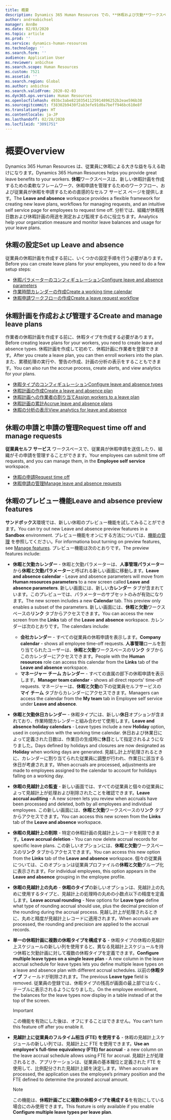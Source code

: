 ```yaml
---
title: 概要
description: Dynamics 365 Human Resources での、**休暇および欠勤**ワークスペースは、新しい休暇計画を作成するための柔軟なフレームワーク、休暇申請を管理するためのワークフロー、および従業者が休暇を申請するための直観的なセルフ サービス ページを提供します。
author: andreabichsel
manager: AnnBe
ms.date: 02/03/2020
ms.topic: article
ms.prod: ''
ms.service: dynamics-human-resources
ms.technology: ''
ms.search.form: ''
audience: Application User
ms.reviewer: anbichse
ms.search.scope: Human Resources
ms.custom: 7521
ms.assetid: ''
ms.search.region: Global
ms.author: anbichse
ms.search.validFrom: 2020-02-03
ms.dyn365.ops.version: Human Resources
ms.openlocfilehash: 493bc3abe82103541125914896252b2eae596b38
ms.sourcegitcommit: f38302b9430f2ab3efe91d0a7beff946bc610e8f
ms.translationtype: HT
ms.contentlocale: ja-JP
ms.lasthandoff: 02/28/2020
ms.locfileid: "3091751"
---
```

# <a name="overview"></a><span data-ttu-id="dd7e1-103">概要</span><span class="sxs-lookup"><span data-stu-id="dd7e1-103">Overview</span></span>

<span data-ttu-id="dd7e1-104">Dynamics 365 Human Resources は、従業員に休暇による大きな益を与える助けになります。</span><span class="sxs-lookup"><span data-stu-id="dd7e1-104">Dynamics 365 Human Resources helps you provide great leave benefits to your workers.</span></span> <span data-ttu-id="dd7e1-105">**休暇**ワークスペースは、新しい休暇計画を作成するための柔軟なフレームワーク、休暇申請を管理するためのワークフロー、および従業員が休暇を申請するための直感的なセルフ サービス ページを提供します。</span><span class="sxs-lookup"><span data-stu-id="dd7e1-105">The **Leave and absence** workspace provides a flexible framework for creating new leave plans, workflows for managing requests, and an intuitive self service page for employees to request time off.</span></span> <span data-ttu-id="dd7e1-106">分析では、組織が休暇残日数および休暇計画の用途を測定および監視するのに役立ちます。</span><span class="sxs-lookup"><span data-stu-id="dd7e1-106">Analytics help your organization measure and monitor leave balances and usage for your leave plans.</span></span>

## <a name="set-up-leave-and-absence"></a><span data-ttu-id="dd7e1-107">休暇の設定</span><span class="sxs-lookup"><span data-stu-id="dd7e1-107">Set up Leave and absence</span></span>

<span data-ttu-id="dd7e1-108">従業員の休暇計画を作成する前に、いくつかの設定手順を行う必要があります。</span><span class="sxs-lookup"><span data-stu-id="dd7e1-108">Before you can create leave plans for your employees, you need to do a few setup steps:</span></span>

- [<span data-ttu-id="dd7e1-109">休暇パラメーターのコンフィギュレーション</span><span class="sxs-lookup"><span data-stu-id="dd7e1-109">Configure leave and absence parameters</span></span>](hr-leave-and-absence-parameters.md)
- [<span data-ttu-id="dd7e1-110">作業時間カレンダーの作成</span><span class="sxs-lookup"><span data-stu-id="dd7e1-110">Create a working time calendar</span></span>](hr-leave-and-absence-working-time-calendar.md)
- [<span data-ttu-id="dd7e1-111">休暇申請ワークフローの作成</span><span class="sxs-lookup"><span data-stu-id="dd7e1-111">Create a leave request workflow</span></span>](hr-leave-and-absence-workflow.md)

## <a name="create-and-manage-leave-plans"></a><span data-ttu-id="dd7e1-112">休暇計画を作成および管理する</span><span class="sxs-lookup"><span data-stu-id="dd7e1-112">Create and manage leave plans</span></span>

<span data-ttu-id="dd7e1-113">作業者の休暇計画を作成する前に、休暇タイプを作成する必要があります。</span><span class="sxs-lookup"><span data-stu-id="dd7e1-113">Before creating leave plans for your workers, you need to create leave and absence types.</span></span> <span data-ttu-id="dd7e1-114">休暇計画を作成して初めて、休暇計画に作業者を登録できます。</span><span class="sxs-lookup"><span data-stu-id="dd7e1-114">After you create a leave plan, you can then enroll workers into the plan.</span></span> <span data-ttu-id="dd7e1-115">また、累積処理の実行や、警告の作成、計画の分析の表示をすることもできます。</span><span class="sxs-lookup"><span data-stu-id="dd7e1-115">You can also run the accrue process, create alerts, and view analytics for your plans.</span></span>

- [<span data-ttu-id="dd7e1-116">休暇タイプのコンフィギュレーション</span><span class="sxs-lookup"><span data-stu-id="dd7e1-116">Configure leave and absence types</span></span>](hr-leave-and-absence-types.md)
- [<span data-ttu-id="dd7e1-117">休暇計画の作成</span><span class="sxs-lookup"><span data-stu-id="dd7e1-117">Create a leave and absence plan</span></span>](hr-leave-and-absence-plans.md)
- [<span data-ttu-id="dd7e1-118">休暇計画への作業者の割り当て</span><span class="sxs-lookup"><span data-stu-id="dd7e1-118">Assign workers to a leave plan</span></span>](hr-leave-and-absence-enroll.md)
- [<span data-ttu-id="dd7e1-119">休暇計画の累計</span><span class="sxs-lookup"><span data-stu-id="dd7e1-119">Accrue leave and absence plans</span></span>](hr-leave-and-absence-accrue.md)
- [<span data-ttu-id="dd7e1-120">休暇の分析の表示</span><span class="sxs-lookup"><span data-stu-id="dd7e1-120">View analytics for leave and absence</span></span>](hr-leave-and-absence-analytics.md)

## <a name="request-time-off-and-manage-requests"></a><span data-ttu-id="dd7e1-121">休暇の申請と申請の管理</span><span class="sxs-lookup"><span data-stu-id="dd7e1-121">Request time off and manage requests</span></span>

<span data-ttu-id="dd7e1-122">**従業員セルフ サービス** ワークスペースで、従業員が休暇申請を送信したり、組織がその申請を管理することができます。</span><span class="sxs-lookup"><span data-stu-id="dd7e1-122">Your employees can submit time off requests, and you can manage them, in the **Employee self service** workspace.</span></span>

- [<span data-ttu-id="dd7e1-123">休暇の申請</span><span class="sxs-lookup"><span data-stu-id="dd7e1-123">Request time off</span></span>](hr-employee-self-service-request-time-off.md)
- [<span data-ttu-id="dd7e1-124">休暇申請の管理</span><span class="sxs-lookup"><span data-stu-id="dd7e1-124">Manage leave and absence requests</span></span>](hr-employee-self-service-manage-requests.md)

## <a name="leave-and-absence-preview-features"></a><span data-ttu-id="dd7e1-125">休暇のプレビュー機能</span><span class="sxs-lookup"><span data-stu-id="dd7e1-125">Leave and absence preview features</span></span>

<span data-ttu-id="dd7e1-126">**サンドボックス**環境では、新しい休暇のプレビュー機能を試してみることができます。</span><span class="sxs-lookup"><span data-stu-id="dd7e1-126">You can try out new Leave and absence preview features in a **Sandbox** environment.</span></span> <span data-ttu-id="dd7e1-127">プレビュー機能をオンにする方法については、[機能の管理](hr-admin-manage-features.md) を参照してください。</span><span class="sxs-lookup"><span data-stu-id="dd7e1-127">For informationa bout turning on preview features, see [Manage features](hr-admin-manage-features.md).</span></span> <span data-ttu-id="dd7e1-128">プレビュー機能は次のとおりです。</span><span class="sxs-lookup"><span data-stu-id="dd7e1-128">The preview features include:</span></span>

- <span data-ttu-id="dd7e1-129">**休暇と欠勤カレンダー** - 休暇と欠勤パラメーターは、**人事管理パラメーター**から**休暇と欠勤パラメーター**と呼ばれる新しい画面に移動します。</span><span class="sxs-lookup"><span data-stu-id="dd7e1-129">**Leave and absence calendar** - Leave and absence parameters will move from **Human resources parameters** to a new screen called **Leave and absence parameters**.</span></span> <span data-ttu-id="dd7e1-130">新しい画面には、新しい**カレンダー** タブが含まれています。このプレビューでは、パラメーターのサブセットのみが有効になります。</span><span class="sxs-lookup"><span data-stu-id="dd7e1-130">The new screen includes a new **Calendar** tab. This preview only enables a subset of the parameters.</span></span> <span data-ttu-id="dd7e1-131">新しい画面には、**休暇と欠勤**ワークスペースの**リンク** タブからアクセスできます。</span><span class="sxs-lookup"><span data-stu-id="dd7e1-131">You can access the new screen from the **Links** tab of the **Leave and absence** workspace.</span></span> <span data-ttu-id="dd7e1-132">カレンダーは次のとおりです。</span><span class="sxs-lookup"><span data-stu-id="dd7e1-132">The calendars include:</span></span>
  - <span data-ttu-id="dd7e1-133">**会社カレンダー** - すべての従業員の休暇申請を表示します。</span><span class="sxs-lookup"><span data-stu-id="dd7e1-133">**Company calendar** - shows all employee time-off requests.</span></span> <span data-ttu-id="dd7e1-134">**人事管理**ロールを割り当てられたユーザーは、**休暇と欠勤**ワークスペースの**リンク** タブからこのカレンダーにアクセスできます。</span><span class="sxs-lookup"><span data-stu-id="dd7e1-134">People with the **Human resources** role can access this calendar from the **Links** tab of the **Leave and absence** workspace.</span></span>
  - <span data-ttu-id="dd7e1-135">**マネージャー チーム カレンダー** - すべての直属の部下の休暇申請を表示します。</span><span class="sxs-lookup"><span data-stu-id="dd7e1-135">**Manager team calendar** - shows all direct reports' time-off requests.</span></span> <span data-ttu-id="dd7e1-136">マネージャーは、**休暇と欠勤**の下の従業員セルフサービスの**マイ チーム** タブからカレンダーにアクセスできます。</span><span class="sxs-lookup"><span data-stu-id="dd7e1-136">Managers can access the calendar from the **My team** tab in Employee self service under **Leave and absence**.</span></span> 

- <span data-ttu-id="dd7e1-137">**休暇と欠勤休日カレンダー** - 休暇タイプには、新しい**休日**オプションが含まれており、作業時間カレンダーと組み合わせて使用します。</span><span class="sxs-lookup"><span data-stu-id="dd7e1-137">**Leave and absence holiday calendars** - Leave types include a new **Holiday** option, used in conjunction with the working time calendar.</span></span> <span data-ttu-id="dd7e1-138">休日および休業日によって定義された日数は、作業日の生成時に**休日**として指定されるようになりました。</span><span class="sxs-lookup"><span data-stu-id="dd7e1-138">Days defined by holidays and closures are now designated as **Holiday** when working days are generated.</span></span> <span data-ttu-id="dd7e1-139">見越し計上が処理されるときに、カレンダーに割り当てられた従業員に調整が行われ、作業日に該当する休日が考慮されます。</span><span class="sxs-lookup"><span data-stu-id="dd7e1-139">When accruals are processed, adjustments are made to employees assigned to the calendar to account for holidays falling on a working day.</span></span>

- <span data-ttu-id="dd7e1-140">**休暇の見越計上の監査** - 新しい画面では、すべての従業員と個々の従業員によって見越計上が処理および削除されたことを確認できます。</span><span class="sxs-lookup"><span data-stu-id="dd7e1-140">**Leave accrual auditing** - A new screen lets you review when accruals have been processed and deleted, both by all employees and individual employees.</span></span> <span data-ttu-id="dd7e1-141">この新しい画面には、**休暇と欠勤**ワークスペースの**リンク** タブからアクセスできます。</span><span class="sxs-lookup"><span data-stu-id="dd7e1-141">You can access this new screen from the **Links** tab of the **Leave and absence** workspace.</span></span>

- <span data-ttu-id="dd7e1-142">**休暇の見越計上の削除** - 特定の休暇計画の見越計上レコードを削除できます。</span><span class="sxs-lookup"><span data-stu-id="dd7e1-142">**Leave accrual deletion** - You can now delete accrual records for specific leave plans.</span></span> <span data-ttu-id="dd7e1-143">この新しいオプションには、**休暇と欠勤**ワークスペースの**リンク** タブからアクセスできます。</span><span class="sxs-lookup"><span data-stu-id="dd7e1-143">You can access this new option from the **Links** tab of the **Leave and absence** workspace.</span></span> <span data-ttu-id="dd7e1-144">個々の従業員については、このオプションは従業員プロファイルの**休暇と欠勤**グループ化に表示されます。</span><span class="sxs-lookup"><span data-stu-id="dd7e1-144">For individual employees, this option appears in the **Leave and absence** grouping in the employee profile.</span></span> 

- <span data-ttu-id="dd7e1-145">**休暇の見越計上の丸め** -  **休暇のタイプ**の新しいオプションは、見越計上の丸めに使用するタイプと、見越計上の処理時の丸めの小数点以下の精度を定義します。</span><span class="sxs-lookup"><span data-stu-id="dd7e1-145">**Leave accrual rounding** - New options for **Leave type** define what type of rounding accrual should use, plus the decimal precision of the rounding during the accrual process.</span></span> <span data-ttu-id="dd7e1-146">見越し計上が処理されるときに、丸めと精度が見越計上レコードに適用されます。</span><span class="sxs-lookup"><span data-stu-id="dd7e1-146">When accruals are processed, the rounding and precision are applied to the accrual records.</span></span> 

- <span data-ttu-id="dd7e1-147">**単一の休暇計画に複数の休暇タイプを構成する** - 休暇タイプの休暇の見越計上スケジュールの新しい列を使用すると、異なる見越計上スケジュールを持つ休暇と欠勤計画に対して複数の休暇タイプを定義できます。</span><span class="sxs-lookup"><span data-stu-id="dd7e1-147">**Configure multiple leave types on a single leave plan** - A new column in the leave accrual schedule for leave types lets you define multiple leave types on a leave and absence plan with different accrual schedules.</span></span> <span data-ttu-id="dd7e1-148">以前の**休暇タイプ** フィールドが削除されます。</span><span class="sxs-lookup"><span data-stu-id="dd7e1-148">The previous **Leave type** field is removed.</span></span> <span data-ttu-id="dd7e1-149">従業員の登録では、休暇タイプの残高が画面の最上部ではなく、テーブルに表示されるようになりました。</span><span class="sxs-lookup"><span data-stu-id="dd7e1-149">On the employee enrollment, the balances for the leave types now display in a table instead of at the top of the screen.</span></span>

  > [!IMPORTANT]
  > <span data-ttu-id="dd7e1-150">この機能を有効にした後は、オフにすることはできません。</span><span class="sxs-lookup"><span data-stu-id="dd7e1-150">You can't turn this feature off after you enable it.</span></span>

- <span data-ttu-id="dd7e1-151">**見越計上に従業員のフルタイム相当 (FTE) を使用する** - 休暇の見越計上スケジュールの新しい列では、見越計上に FTE を使用できます。</span><span class="sxs-lookup"><span data-stu-id="dd7e1-151">**Use an employee's full-time equivalency (FTE) for accrual** - a new column on the leave accrual schedule allows using FTE for accrual.</span></span> <span data-ttu-id="dd7e1-152">見越計上が処理されるとき、アプリケーションは、従業員の基本職位と定義された FTE を使用して、比例配分された見越計上額を決定します。</span><span class="sxs-lookup"><span data-stu-id="dd7e1-152">When accruals are processed, the application uses the employee’s primary position and the FTE defined to determine the prorated accrual amount.</span></span>

  > [!NOTE]
  > <span data-ttu-id="dd7e1-153">この機能は、**休暇計画ごとに複数の休暇タイプを構成する**を有効にしている場合にのみ使用できます。</span><span class="sxs-lookup"><span data-stu-id="dd7e1-153">This feature is only available if you enable **Configure multiple leave types per leave plan**.</span></span> 
